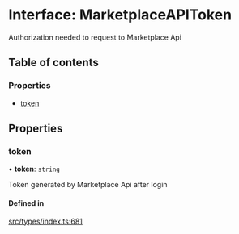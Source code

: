 # Interface: MarketplaceAPIToken

Authorization needed to request to Marketplace Api

## Table of contents

### Properties

- [token](MarketplaceAPIToken.md#token)

## Properties

### token

• **token**: `string`

Token generated by Marketplace Api after login

#### Defined in

[src/types/index.ts:681](https://github.com/nevermined-io/components-catalog/blob/7d68f2d/lib/src/types/index.ts#L681)
